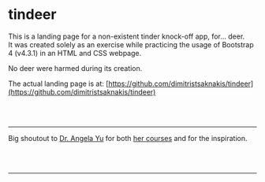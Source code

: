 # tindeer  

This is a landing page for a non-existent tinder knock-off app, for... deer.  
It was created solely as an exercise while practicing the usage of Bootstrap 4 (v4.3.1) in an HTML and CSS webpage.  

No deer were harmed during its creation.  

The actual landing page is at: [https://github.com/dimitristsaknakis/tindeer](https://github.com/dimitristsaknakis/tindeer)  

<br><br>  

---  

Big shoutout to [Dr. Angela Yu](https://github.com/angelabauer) for both [her courses](https://www.udemy.com/user/4b4368a3-b5c8-4529-aa65-2056ec31f37e/) and for the inspiration.  

<br><br>

---  
